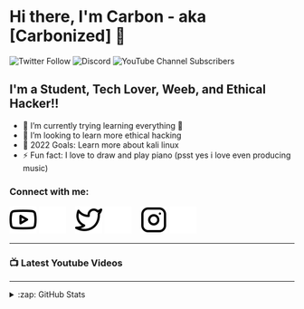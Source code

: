 # Hi there, I'm Carbon - aka [Carbonized] 👋

![Twitter Follow](https://img.shields.io/twitter/follow/CarbonEmSelf?color=%231DA1F2&logo=Twitter&style=for-the-badge)
![Discord](https://img.shields.io/discord/798377736472363038?label=Join%20COTP&logo=Discord&style=for-the-badge)
![YouTube Channel Subscribers](https://img.shields.io/youtube/channel/subscribers/UC9Vm_yzyskUPAjnqaoc36XQ?color=%23FF0000&label=Carbonized&logo=Youtube&logoColor=%23FF0000&style=for-the-badge)

## I'm a Student, Tech Lover, Weeb, and Ethical Hacker!!

- 🌱 I’m currently trying learning everything 🤣
- 👯 I’m looking to learn more ethical hacking
- 🥅 2022 Goals: Learn more about kali linux
- ⚡ Fun fact: I love to draw and play piano (psst yes i love even producing music)

### Connect with me:

[![website](./img/youtube-light.svg)](https://youtube.com/channel/UC9Vm_yzyskUPAjnqaoc36XQ#gh-light-mode-only)
[![website](./img/youtube-dark.svg)](https://youtube.com/channel/UC9Vm_yzyskUPAjnqaoc36XQ#gh-dark-mode-only)
&nbsp;&nbsp;
[![website](./img/twitter-light.svg)](https://twitter.com/CarbonEmSelf#gh-light-mode-only)
[![website](./img/twitter-dark.svg)](https://twitter.com/CarbonEmSelf#gh-dark-mode-only)
&nbsp;&nbsp;
[![website](./img/instagram-light.svg)](https://instagram.com/carbonemself#gh-light-mode-only)
[![website](./img/instagram-dark.svg)](https://instagram.com/carbonemself#gh-dark-mode-only)

---

### 📺 Latest Youtube Videos

<!-- YOUTUBE:START -->
<!-- YOUTUBE:END -->

---

<details>
    <summary>:zap: GitHub Stats</summary>
    
    [![Carbon's GitHub stats](https://github-readme-stats-carbonemself.vercel.app/api?username=CarbonEmSelf)](https://github.com/CarbonEmSelf/github-readme-stats)

</details>
